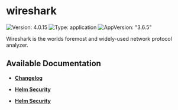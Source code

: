 # wireshark

![Version: 4.0.15](https://img.shields.io/badge/Version-4.0.15-informational?style=flat-square) ![Type: application](https://img.shields.io/badge/Type-application-informational?style=flat-square) ![AppVersion: "3.6.5"](https://img.shields.io/badge/AppVersion-"3.6.5"-informational?style=flat-square)

Wireshark is the worlds foremost and widely-used network protocol analyzer.

## Available Documentation

- [**Changelog**](CHANGELOG)

- [**Helm Security**](container-security)

- [**Helm Security**](helm-security)

